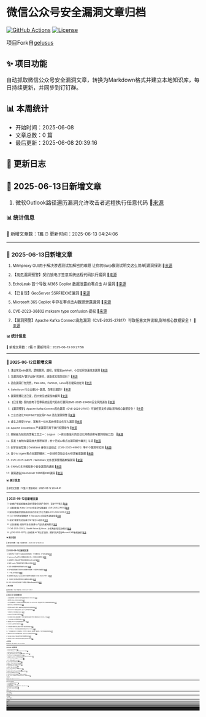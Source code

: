 # 微信公众号安全漏洞文章归档

[![GitHub Actions](https://github.com/gelusus/wxvl/actions/workflows/update_today.yml/badge.svg)](https://github.com/gelusus/wxvl/actions)
[![License](https://img.shields.io/badge/license-MIT-blue.svg)](LICENSE)

项目Fork自[gelusus](https://github.com/gelusus/wxvl)

## ✨ 项目功能

自动抓取微信公众号安全漏洞文章，转换为Markdown格式并建立本地知识库，每日持续更新，并同步到钉钉群。

## 📊 本周统计
- 开始时间：2025-06-08
- 文章总数：0 篇
- 最后更新：2025-06-08 20:39:16

## 📝 更新日志

## 📢 2025-06-13日新增文章

1. 微软Outlook路径遍历漏洞允许攻击者远程执行任意代码 🔗[来源](https://mp.weixin.qq.com/s?__biz=MjM5NjA0NjgyMA==&mid=2651322946&idx=3&sn=289b6e0241356a1bdbb26f4d679825ac)

#### 📊 统计信息
<small>📝 新增文章数：1篇
⏰ 更新时间：2025-06-13 04:24:06<small>

---


## 📢 2025-06-13日新增文章

1. Mitmproxy GUI用于解决渗透测试加解密的难题 让你的Burp像测试明文这么简单|漏洞探测 🔗[来源](https://mp.weixin.qq.com/s?__biz=Mzg3ODE2MjkxMQ==&mid=2247492348&idx=1&sn=441320a8e415c5b15d5bff94373be065)

2. 【高危漏洞预警】契约锁电子签章系统远程代码执行漏洞 🔗[来源](https://mp.weixin.qq.com/s?__biz=MzI3NzMzNzE5Ng==&mid=2247490229&idx=1&sn=6b844c89011b2be9e981cc80fce4ad24)

3. EchoLeak-首个导致 M365 Copilot 数据泄露的零点击 AI 漏洞 🔗[来源](https://mp.weixin.qq.com/s?__biz=Mzg5NTMxMjQ4OA==&mid=2247486106&idx=1&sn=1bea9729146539683a59af9a3d9470e8)

4. 【已复现】GeoServer SSRF和XXE漏洞 🔗[来源](https://mp.weixin.qq.com/s?__biz=MzIwMDk1MjMyMg==&mid=2247492830&idx=1&sn=0a00dece01aa71e8b1e9e3b5066837c7)

5. Microsoft 365 Copilot 中存在零点击AI数据泄露漏洞 🔗[来源](https://mp.weixin.qq.com/s?__biz=MzI2NTg4OTc5Nw==&mid=2247523270&idx=1&sn=34d30246787005440f76867606c6259c)

6. CVE-2023-36802 mskssrv type confusion 提权 🔗[来源](https://mp.weixin.qq.com/s?__biz=MzkzNTA0NzgyMA==&mid=2247484271&idx=1&sn=bee4e651a74eda4316b37d8d05f9bda1)

7. 【漏洞预警】Apache Kafka Connect高危漏洞（CVE-2025-27817）可致任意文件读取,影响核心数据安全！ 🔗[来源](https://mp.weixin.qq.com/s?__biz=MzkzNzMxODkzMw==&mid=2247485930&idx=2&sn=597b6e0652540813677b77802e4ece5e)

#### 📊 统计信息
<small>📝 新增文章数：7篇
⏰ 更新时间：2025-06-13 00:27:56<small>

---


## 📢 2025-06-12日新增文章

1. 浅谈常见edu漏洞，逻辑漏洞，越权，接管到getshell，小白如何快速找准漏洞 🔗[来源](https://mp.weixin.qq.com/s?__biz=MzkxMzMyNzMyMA==&mid=2247573141&idx=1&sn=9f4853031ae957fa0ace7d99490175bd)

2. 当漏洞成为“数字战争”的弹药，谁能改写攻防规则？ 🔗[来源](https://mp.weixin.qq.com/s?__biz=MzkyNTUyNTE5OA==&mid=2247487246&idx=1&sn=7a41868625893614f6da1bbdcda23a31)

3. 高危漏洞打包兜售，Palo Alto、Fortinet、Linux等关键系统在列 🔗[来源](https://mp.weixin.qq.com/s?__biz=MzkyMjQ5ODk5OA==&mid=2247510877&idx=2&sn=96d346ba4108bb4a527b458d08ee33e4)

4. Salesforce 行业云曝20+漏洞，含零日漏洞！ 🔗[来源](https://mp.weixin.qq.com/s?__biz=MjM5NTc2MDYxMw==&mid=2458595569&idx=3&sn=cd7353a8ac4c73d7b9281ece95ec84bd)

5. 漏洞管理玩法已变，四大常见错误亟待摒弃 🔗[来源](https://mp.weixin.qq.com/s?__biz=MzU5Njc4NjM3NA==&mid=2247496635&idx=1&sn=7389470e1ca637f9aa26ebaabe362b5e)

6. 【已复现】契约锁电子签章系统远程代码执行漏洞(QVD-2025-23408)安全风险通告 🔗[来源](https://mp.weixin.qq.com/s?__biz=MzU5NDgxODU1MQ==&mid=2247503493&idx=1&sn=0810b8ac4e0360b1135b0ff03117cf88)

7. 【漏洞预警】Apache Kafka Connect高危漏洞（CVE-2025-27817）可致任意文件读取,影响核心数据安全！ 🔗[来源](https://mp.weixin.qq.com/s?__biz=MzI4MzcwNTAzOQ==&mid=2247545790&idx=1&sn=999b6a569025905ded875ba4833d32f6)

8. 工业自动化PROFINET协议库P-Net 高危漏洞预警 🔗[来源](https://mp.weixin.qq.com/s?__biz=MzUzMDUxNTE1Mw==&mid=2247512435&idx=1&sn=c35c2db0a565cfdacb1cb086e88a4a99)

9. 重生之网安小FW，某教务一体化系统任意文件写入漏洞 🔗[来源](https://mp.weixin.qq.com/s?__biz=MzkzMzE5OTQzMA==&mid=2247487122&idx=1&sn=bd894c86e93f53e3fde36b3016e22e07)

10. Apache CloudStack 严重漏洞可用于执行权限操作 🔗[来源](https://mp.weixin.qq.com/s?__biz=MzI2NTg4OTc5Nw==&mid=2247523270&idx=2&sn=cd319434730e299df36bd4ba219387e2)

11. 揭秘最为知名的黑客工具之一：Legion （一款功能强大的自动化网络侦察与漏洞扫描工具） 🔗[来源](https://mp.weixin.qq.com/s?__biz=MzA5NzQxMTczNA==&mid=2649167173&idx=1&sn=f7421efcbc4b873263935a4954985500)

12. 突发！奔驰车载系统大面积崩溃；首个已知AI零点击漏洞细节曝光 | 牛览 🔗[来源](https://mp.weixin.qq.com/s?__biz=MjM5Njc3NjM4MA==&mid=2651137167&idx=2&sn=90da648f75c3d6d696f4946823f2f495)

13. 创宇安全智脑 | DataEase 身份认证绕过（CVE-2025-49001）等81个漏洞可检测 🔗[来源](https://mp.weixin.qq.com/s?__biz=MzIwNjU0NjAyNg==&mid=2247491258&idx=1&sn=3b2f946e0199496b1cb3e1bc10f3f7b6)

14. 首个AI Agent零点击漏洞曝光：一封邮件窃取企业AI任意敏感数据 🔗[来源](https://mp.weixin.qq.com/s?__biz=MzI4NDY2MDMwMw==&mid=2247514505&idx=1&sn=df286bcbf807c8444c7f8356b70aef56)

15. CVE-2025-24071 - Windows 文件资源管理器欺骗漏洞 🔗[来源](https://mp.weixin.qq.com/s?__biz=Mzg2NTk4MTE1MQ==&mid=2247487463&idx=1&sn=230ead607780050b503f02a16d4d3a5a)

16. CNNVD关于微软多个安全漏洞的通报 🔗[来源](https://mp.weixin.qq.com/s?__biz=MzAxODY1OTM5OQ==&mid=2651463175&idx=1&sn=e76aec19728e7bf74ec7c039ed40a84b)

17. 漏洞通告|GeoServer SSRF和XXE漏洞 🔗[来源](https://mp.weixin.qq.com/s?__biz=Mzg5MTc3ODY4Mw==&mid=2247507799&idx=1&sn=c6c3a09312697bafa11f8e2f5212f32b)

#### 📊 统计信息
<small>📝 新增文章数：17篇
⏰ 更新时间：2025-06-12 20:44:41<small>

---


## 📢 2025-06-12日新增文章

1. 谷歌账户恢复漏洞致攻击者可获取任意用户手机号：赏金5000美元 🔗[来源](https://mp.weixin.qq.com/s?__biz=MzIyNTIxNDA1Ng==&mid=2659211959&idx=1&sn=51cbfd4fb6f02aadc4647e968539a871)

2. 【漏洞复现】Kafka Connect任意文件读取漏洞（CVE-2025-27817) 🔗[来源](https://mp.weixin.qq.com/s?__biz=MzkyNTYxNDAwNQ==&mid=2247484821&idx=1&sn=521d6f7191a4c623b04a751f998a3f05)

3. 国外某数据库管理系统存在前台任意文件上传漏洞 (CVE-2025-5840) 🔗[来源](https://mp.weixin.qq.com/s?__biz=Mzg4MTkwMTI5Mw==&mid=2247489835&idx=1&sn=3fe10ef2932356b3f4289727129e56d3)

4. 三汇 SMG网关管理软件 9-13pcap.php 任意文件读取漏洞 🔗[来源](https://mp.weixin.qq.com/s?__biz=MzkzMTcwMTg1Mg==&mid=2247491780&idx=1&sn=697bf76c965a98ac990b82343f7b9a58)

5. 攻防下帮助学员快速审计NET前台rce漏洞 🔗[来源](https://mp.weixin.qq.com/s?__biz=MzkyMjM5NDM3NQ==&mid=2247486566&idx=1&sn=5457ff24c4b0aa16fcca4390504e4aa0)

6. 【安全更新】微软6月安全更新多个产品高危漏洞通告 🔗[来源](https://mp.weixin.qq.com/s?__biz=Mzk0MjE3ODkxNg==&mid=2247489308&idx=1&sn=06cf92ea68b30f6d5c68df7116644ac7)

7. CVE-2025-33053，Stealth Falcon 和 Horus：中东网络间谍活动传奇 🔗[来源](https://mp.weixin.qq.com/s?__biz=MzAxMjYyMzkwOA==&mid=2247530778&idx=3&sn=166519c90934cd8fb3fd232bfae22456)

8. 【CVE-2025-32711】全球首例 AI “零点击”漏洞：黑客可无声窃取Microsoft 365敏感数据​ 🔗[来源](https://mp.weixin.qq.com/s?__biz=MjM5Mzc4MzUzMQ==&mid=2650261302&idx=1&sn=7033acdbf40ec6570633f66664423697)

#### 📊 统计信息
<small>📝 新增文章数：8篇
⏰ 更新时间：2025-06-12 16:29:44<small>

---


## 📢 2025-06-12日新增文章

1. 微软6月补丁日多个产品安全漏洞风险通告：1个在野利用、9个紧急漏洞 🔗[来源](https://mp.weixin.qq.com/s?__biz=MzU5NDgxODU1MQ==&mid=2247503477&idx=1&sn=1410a653474bbb82b32dadab97a47c7b)

2. Salesforce PaaS平台大规模宕机超6小时，众多网站功能受损 🔗[来源](https://mp.weixin.qq.com/s?__biz=MzIwNzAwOTQxMg==&mid=2652252007&idx=1&sn=41b8469177dae3520103786696e7603e)

3. 漏洞预警 | 百易云资产管理运营系统SQL注入漏洞 🔗[来源](https://mp.weixin.qq.com/s?__biz=MzkwMTQ0NDA1NQ==&mid=2247493368&idx=2&sn=701d5c7504e52d022769b7e6343466c1)

4. 微软 Copilot 严重漏洞可能引发零点击攻击 🔗[来源](https://mp.weixin.qq.com/s?__biz=MzI2NzAwOTg4NQ==&mid=2649795408&idx=1&sn=97ff557b8ea3c77ae4cb7e820b8b3db2)

5. 某景人事管理系统漏洞挖掘与分析 🔗[来源](https://mp.weixin.qq.com/s?__biz=MzAxMjE3ODU3MQ==&mid=2650611039&idx=3&sn=270f5fe6538f79d74f39aeae9e4815b0)

6. 客户端漏洞挖掘方法论在车机系统中的延伸：任意文件读取漏洞 🔗[来源](https://mp.weixin.qq.com/s?__biz=Mzg4NjY3OTQ3NA==&mid=2247487000&idx=1&sn=5be4c11c561976988ba5b9f0fff70ccb)

7. 一个$1,337的漏洞 🔗[来源](https://mp.weixin.qq.com/s?__biz=MzIzMTIzNTM0MA==&mid=2247497717&idx=1&sn=6efe3ab6e5bb1234ee1fb95dd939bdd6)

8. 漏洞预警 |Kafka Connect存在任意文件读取漏洞（CVE-2025-27817） 🔗[来源](https://mp.weixin.qq.com/s?__biz=MzkyNzcxNTczNA==&mid=2247487487&idx=1&sn=e7017d76417d578514aadbbcd40f83f7)

9. 【复现】契约锁远程代码执行漏洞风险通告 🔗[来源](https://mp.weixin.qq.com/s?__biz=MzkxMDQyMTIzMA==&mid=2247484887&idx=1&sn=68c33f216a071877dd2d8f6ee00de324)

10. SAP 2025年6月安全补丁日修复关键NetWeaver漏洞 🔗[来源](https://mp.weixin.qq.com/s?__biz=Mzg3OTc0NDcyNQ==&mid=2247493999&idx=3&sn=c093f32039ae5e0e02166b94042cc5a2)

#### 📊 统计信息
<small>📝 新增文章数：10篇
⏰ 更新时间：2025-06-12 12:28:21<small>

---


## 📢 2025-06-12日新增文章

1. 【高危漏洞预警】Autodesk Installer权限提升漏洞(CVE-2025-5335) 🔗[来源](https://mp.weixin.qq.com/s?__biz=MzI3NzMzNzE5Ng==&mid=2247490224&idx=1&sn=15d9b3b8964b8455c3fba8dca693f4f8)

2. 漏洞预警 | 金和OA任意文件读取漏洞 🔗[来源](https://mp.weixin.qq.com/s?__biz=MzkwMTQ0NDA1NQ==&mid=2247493368&idx=3&sn=1d7e3c69c8fecfdf2342b4c2dd4a093f)

3. 【安全圈】微软警告：Windows远程桌面服务重大漏洞（CVE-2025-32710）可被远程执行代码，影响多版本服务器系统 🔗[来源](https://mp.weixin.qq.com/s?__biz=MzIzMzE4NDU1OQ==&mid=2652070121&idx=4&sn=e69c74fd7874857df6d38295cf981b80)

4. 智能汽车安全-漏洞挖掘到控车攻击 🔗[来源](https://mp.weixin.qq.com/s?__biz=MzkxNzY5MTg1Ng==&mid=2247489139&idx=3&sn=9a7bc479efa9b3428682e5117d7f301c)

5. 深度剖析JSONP注入漏洞：JavaScript回调函数引发的会话弹窗劫持 🔗[来源](https://mp.weixin.qq.com/s?__biz=Mzg4ODg4NDA2Mw==&mid=2247483849&idx=1&sn=0a3d86cea5da79e418d2a716f77139e9)

6. Roundcube RCE 漏洞被迅速利用，超过 8 万台服务器受到影响 🔗[来源](https://mp.weixin.qq.com/s?__biz=MzI2NzAwOTg4NQ==&mid=2649795408&idx=3&sn=82d287ab28956a7998831567e01e18a8)

7. 【漏洞复现】九思oa漏洞之SQL注入 🔗[来源](https://mp.weixin.qq.com/s?__biz=MzkzNDI5NjEzMQ==&mid=2247484805&idx=1&sn=041adf9e2748f03fb2222d934f9fe44f)

8. 2025年5月企业必修安全漏洞清单 🔗[来源](https://mp.weixin.qq.com/s?__biz=Mzg5OTE4NTczMQ==&mid=2247527122&idx=2&sn=c1ff1f433717b608b87e76da427bada1)

9. 【安全圈】Outlook 高危漏洞曝光：无需用户操作即可远程执行代码，微软紧急应对 CVE-2025-47176 🔗[来源](https://mp.weixin.qq.com/s?__biz=MzIzMzE4NDU1OQ==&mid=2652070121&idx=3&sn=da1822910fc81c3cd77f0bc83ba3dcd1)

10. 一次奇妙的降价支付逻辑漏洞挖掘之旅 🔗[来源](https://mp.weixin.qq.com/s?__biz=MzkxNzY5MTg1Ng==&mid=2247489139&idx=1&sn=ca0f7c5f8d92692e892609d1faed44af)

11. 漏洞挖掘—EDU SRC证书站漏洞挖掘记录（2） 🔗[来源](https://mp.weixin.qq.com/s?__biz=MzkyNjczNzgzMA==&mid=2247484588&idx=1&sn=aba999330af8a1209992ce8d5edd8ffc)

12. DataEase 远程代码执行漏洞分析 🔗[来源](https://mp.weixin.qq.com/s?__biz=MzAxNzkyOTgxMw==&mid=2247494376&idx=1&sn=bfac9cacc14a4968dfc10275a87819e9)

13. 【风险通告】微软6月安全更新补丁和多个高危漏洞风险提示 🔗[来源](https://mp.weixin.qq.com/s?__biz=MzUzOTE2OTM5Mg==&mid=2247490412&idx=1&sn=cd8ec73671558d2a81a33033e8f35ac3)

14. 【PHP代审】记一次某海外酒店管理系统漏洞复现分析+0day挖掘 🔗[来源](https://mp.weixin.qq.com/s?__biz=Mzg4MzkwNzI1OQ==&mid=2247486712&idx=1&sn=277f4b4f516792ce44bd7024784afc29)

15. 一个web指纹识别工具，支持多线程、HTTP代理、批量识别、保存结果、截图展示、可自行添加指纹|漏洞探测 🔗[来源](https://mp.weixin.qq.com/s?__biz=Mzg3ODE2MjkxMQ==&mid=2247492338&idx=1&sn=ed081203ba8ce86934247704d9c98cb6)

16. 随着Roundcube RCE漏洞被快速利用，超过80,000台服务器受到影响 🔗[来源](https://mp.weixin.qq.com/s?__biz=Mzg3OTc0NDcyNQ==&mid=2247493999&idx=1&sn=425510992775377d64d1b80cae9afe43)

17. Windows WebDAV 零日远程代码执行漏洞遭野外利用 🔗[来源](https://mp.weixin.qq.com/s?__biz=MjM5NjA0NjgyMA==&mid=2651322893&idx=3&sn=acca4bafe06c06c3a0e8756199e46a51)

18. 漏洞预警 | Apache Kafka任意文件读取和远程代码执行漏洞 🔗[来源](https://mp.weixin.qq.com/s?__biz=MzkwMTQ0NDA1NQ==&mid=2247493368&idx=1&sn=bbc610df01a58a40f278958a6b06d518)

#### 📊 统计信息
<small>📝 新增文章数：18篇
⏰ 更新时间：2025-06-12 09:48:45<small>

---


## 📢 2025-06-12日新增文章

1. 契约锁电子签章系统RCE简单分析 🔗[来源](https://mp.weixin.qq.com/s?__biz=MzkyMzI3MTI5Mg==&mid=2247485432&idx=1&sn=63e6601ff3509793cf189faf3a909cce)

2. CVE-2023-22527复现实录：沉浸式攻防体验尽在CyberStrikeLab靶场 🔗[来源](https://mp.weixin.qq.com/s?__biz=MzkyMjE1NzQ2MA==&mid=2247490708&idx=1&sn=e4f6a9830fda07759f1e6507007bd44a)

3. 绑定微信功能挖掘的 0-Click 任意账号接管漏洞 🔗[来源](https://mp.weixin.qq.com/s?__biz=MzkzODUzMjA1MQ==&mid=2247485199&idx=1&sn=0be243d7fee8f9b532ee3d2741d818fe)

4. 安钥®「漏洞防治标准作业程序（SOP）」征文启示 [2025年第23期，总第41期] 🔗[来源](https://mp.weixin.qq.com/s?__biz=Mzk0OTQzMDI4Mg==&mid=2247484900&idx=1&sn=2e1f598f96f292c5ad096f8b86321851)

5. Ivanti Workspace Control硬编码密钥漏洞暴露 SQL 凭据 🔗[来源](https://mp.weixin.qq.com/s?__biz=MzI2NTg4OTc5Nw==&mid=2247523260&idx=2&sn=ea145b27a636bc95e9cf0045e0f89d03)

6. 【论文速读】| SV-TrustEval-C：评估大语言模型中的结构和语义推理以进行源代码漏洞分析 🔗[来源](https://mp.weixin.qq.com/s?__biz=MzkzNDUxOTk2Mw==&mid=2247496586&idx=1&sn=92c17f0d25bbdfc7693b57b9679ecae0)

7. FOXCMS黔狐内容管理 命令执行漏洞 CVE-2025-29306 🔗[来源](https://mp.weixin.qq.com/s?__biz=MzkzMTcwMTg1Mg==&mid=2247491771&idx=1&sn=df8d70c6b214a58c173fa5dd9a5ab0c1)

8. 涉及66个重要漏洞！微软发布2025年6月补丁日安全通告 🔗[来源](https://mp.weixin.qq.com/s?__biz=MjM5NjY2MTIzMw==&mid=2650623694&idx=2&sn=e663f63c20fc80cba9fad9941e6903f5)

9. 建立一个成熟漏洞管理程序的七个步骤 🔗[来源](https://mp.weixin.qq.com/s?__biz=MzUyMDQ4OTkyMg==&mid=2247548475&idx=1&sn=cf44f1ebf802541d34482ba2178ee40f)

10. 【已复现】契约锁电子签章系统远程代码执行漏洞 🔗[来源](https://mp.weixin.qq.com/s?__biz=MzIwMDk1MjMyMg==&mid=2247492822&idx=1&sn=588b95206e8af7e0f4799bf62d24e037)

11. 警惕AI扒手：Pickai后门正通过ComfyUI漏洞传播 🔗[来源](https://mp.weixin.qq.com/s?__biz=MzkxMDYzODQxNA==&mid=2247484048&idx=1&sn=f0431308d8e6393dd273bd5ae6f8bd1f)

12. 2025年6月微软补丁日多个高危漏洞安全风险通告 🔗[来源](https://mp.weixin.qq.com/s?__biz=MzU4NjY4MDAyNQ==&mid=2247497556&idx=1&sn=7208e6194a202ec313700a4769f2d485)

13. 【漏洞通告】微软6月多个安全漏洞 🔗[来源](https://mp.weixin.qq.com/s?__biz=MzkzNzY5OTg2Ng==&mid=2247501176&idx=2&sn=4780ee8ecd0e154b4526132654db65db)

14. 微软6月补丁星期二值得关注的漏洞 🔗[来源](https://mp.weixin.qq.com/s?__biz=MzI2NTg4OTc5Nw==&mid=2247523260&idx=1&sn=961b0c000fcef3533fc9754b82415f9a)

15. Windows WebDAV 零日远程代码执行漏洞遭野外利用 🔗[来源](https://mp.weixin.qq.com/s?__biz=MzkzNjIzMjM5Ng==&mid=2247492651&idx=1&sn=2ecf9cc05b8618697416aaa97d1c10c6)

16. CVE-2025-33073 ： 反射式 Kerberos 中继攻击 🔗[来源](https://mp.weixin.qq.com/s?__biz=MzkzNDIzNDUxOQ==&mid=2247499528&idx=1&sn=9d8e5e4718ca929673f212709d9def47)

17. 漏洞预警：用友NC loadDoc.ajax接口存在任意文件读取漏洞 附POC 🔗[来源](https://mp.weixin.qq.com/s?__biz=MzIxMjEzMDkyMA==&mid=2247488578&idx=1&sn=4142428c58764503e46c884b4b84ac1c)

18. 我是如何挖到微软MSRC漏洞赏金榜首的 🔗[来源](https://mp.weixin.qq.com/s?__biz=MzkxMzQyMzUwMg==&mid=2247486631&idx=1&sn=f46f3d2e1efe68d5670f5242729c2e3d)

19. 【已复现】Apache Kafka 多个高危漏洞安全风险通告第二次更新 🔗[来源](https://mp.weixin.qq.com/s?__biz=MzU5NDgxODU1MQ==&mid=2247503484&idx=1&sn=e9cb94f0ad7c963ed06257db90f92834)

20. 工具集：P1soda 【一款渗透场景下的内网漏洞自动化扫描工具】--2025∕6∕08更新 🔗[来源](https://mp.weixin.qq.com/s?__biz=Mzk0MjY1ODE5Mg==&mid=2247486164&idx=1&sn=624542896280a113bc18fcfc7be7f903)

#### 📊 统计信息
<small>📝 新增文章数：20篇
⏰ 更新时间：2025-06-12 04:23:48<small>

---


## 📢 2025-06-12日新增文章

1. Microsoft Outlook 曝高危漏洞，仅需低权限就能实施攻击 🔗[来源](https://mp.weixin.qq.com/s?__biz=MjM5NTc2MDYxMw==&mid=2458595564&idx=2&sn=9250733f879b47dac40512814fc3dafd)

2. 2024年度全球软件漏洞与威胁情报报告 🔗[来源](https://mp.weixin.qq.com/s?__biz=MjM5OTk4MDE2MA==&mid=2655282214&idx=1&sn=0625914fed042db42421a0970a5166c9)

3. 工具推荐 | 高效便捷的图形化Nuclei GUI POC管理工具 🔗[来源](https://mp.weixin.qq.com/s?__biz=MzkwNjczOTQwOA==&mid=2247494858&idx=1&sn=d1f7cfb96d00c4d43fe42465bd71409f)

4. 2025-06微软漏洞通告 🔗[来源](https://mp.weixin.qq.com/s?__biz=MzI3NjYzMDM1Mg==&mid=2247525784&idx=1&sn=baee547bc43d6c40c0f3db64c3ca2620)

5. 建行分行因存在多项网络安全问题被罚 | “取个快递”损失数十万 | 黑客利用iMessage零点击漏洞攻击iPhone用户 🔗[来源](https://mp.weixin.qq.com/s?__biz=MzI1OTA1MzQzNA==&mid=2651248079&idx=1&sn=90e56a859ad29dc05f0cc997ae73bcb6)

6. 使用异或∕或运算绕过符号过滤 -- RCE-XOR(6月11日更新) 🔗[来源](https://mp.weixin.qq.com/s?__biz=MzI4MDQ5MjY1Mg==&mid=2247516788&idx=1&sn=a8322e64eaf367a40e9b2389e32535fc)

7. CVE 2024-43570 和 CVE-2024-43535 的报告和 POC 🔗[来源](https://mp.weixin.qq.com/s?__biz=MzAxMjYyMzkwOA==&mid=2247530717&idx=2&sn=2e039d2ebc04cf71f327eb71ea092dba)

8. 渗透笔记：如何通过SQL注入漏洞拿到系统的管理员权限 🔗[来源](https://mp.weixin.qq.com/s?__biz=MzkwODc1NTgyMg==&mid=2247485782&idx=1&sn=b30dd6f630934e592a540fd7f22a5df4)

#### 📊 统计信息
<small>📝 新增文章数：8篇
⏰ 更新时间：2025-06-12 00:28:54<small>

---


## 📢 2025-06-11日新增文章

1. 2025年5月企业必修安全漏洞清单 🔗[来源](https://mp.weixin.qq.com/s?__biz=MzkzNTI4NjU1Mw==&mid=2247485082&idx=1&sn=d864aa242dace84f433eb2fae22e0c69)

#### 📊 统计信息
<small>📝 新增文章数：1篇
⏰ 更新时间：2025-06-11 20:45:11<small>

---


## 📢 2025-06-11日新增文章

1. 利用 CVE-2025-0072 绕过 MTE 🔗[来源](https://mp.weixin.qq.com/s?__biz=MzAxMjYyMzkwOA==&mid=2247530717&idx=3&sn=3dda2acd611a02796d17b6fed3a78683)

2. 谷歌修复“幽灵”漏洞：你的手机号是如何被泄露的？ 🔗[来源](https://mp.weixin.qq.com/s?__biz=MzA4NTY4MjAyMQ==&mid=2447900736&idx=1&sn=f135a3a9968b591ff7263118409a8696)

3. 信息安全漏洞周报（2025年第23期） 🔗[来源](https://mp.weixin.qq.com/s?__biz=MzAxODY1OTM5OQ==&mid=2651463169&idx=1&sn=4657e8043045aba6ecf5bab93e343ee2)

#### 📊 统计信息
<small>📝 新增文章数：3篇
⏰ 更新时间：2025-06-11 16:29:44<small>

---


## 📢 2025-06-11日新增文章

1. AWS re:Inforce 2025 应用安全议题 🔗[来源](https://mp.weixin.qq.com/s?__biz=Mzg5NjAxNjc5OQ==&mid=2247484489&idx=1&sn=a947eef1ac5b257d64b7afb09bdcbe3b)

2. 速修！Kafka Connect爆任意文件读取漏洞，无需授权 🔗[来源](https://mp.weixin.qq.com/s?__biz=Mzg5MTc3ODY4Mw==&mid=2247507787&idx=1&sn=1470dd59fd12731195bf46d75d0e856c)

3. 【已复现】Kafka Connect 任意文件读取漏洞（CVE-2025-27817） 🔗[来源](https://mp.weixin.qq.com/s?__biz=MzIwMDk1MjMyMg==&mid=2247492814&idx=1&sn=7fbcb92f5cf2e09c7b66163bf13863c7)

#### 📊 统计信息
<small>📝 新增文章数：3篇
⏰ 更新时间：2025-06-11 12:30:18<small>

---


## 📢 2025-06-11日新增文章

1. 漏洞管理玩法已变，四大常见错误亟待摒弃 🔗[来源](https://mp.weixin.qq.com/s?__biz=MjM5Njc3NjM4MA==&mid=2651137136&idx=1&sn=476cddcaef4be59b5b96cf166775ebf4)

#### 📊 统计信息
<small>📝 新增文章数：1篇
⏰ 更新时间：2025-06-11 09:49:18<small>

---


## 📢 2025-06-11日新增文章

1. 【漏洞预警】Apache Kafka Connect任意文件读取漏洞风险通告 🔗[来源](https://mp.weixin.qq.com/s?__biz=Mzg3NjU0OTQyMg==&mid=2247484429&idx=1&sn=cb4fd855f8a0f2ad59111e3ef81bcdfb)

2. 漏洞挖掘实战之弯道超车 🔗[来源](https://mp.weixin.qq.com/s?__biz=MzkyNTY3Nzc3Mg==&mid=2247489961&idx=1&sn=9ceb6db022621cae9f729d0aaecf12d6)

#### 📊 统计信息
<small>📝 新增文章数：2篇
⏰ 更新时间：2025-06-11 04:24:25<small>

---


## 📢 2025-06-11日新增文章

1. 【论文速读】| VADER：漏洞评估、检测、解释和修复的人工评估基准 🔗[来源](https://mp.weixin.qq.com/s?__biz=MzkzNDUxOTk2Mw==&mid=2247496573&idx=1&sn=f701e4ac102fbed8f25d4461e7b75f97)

2. Apache Kafka 多个高危漏洞安全风险通告 🔗[来源](https://mp.weixin.qq.com/s?__biz=MzU5NDgxODU1MQ==&mid=2247503473&idx=1&sn=46559985ab4d7f8502c1c9f1268ebaac)

3. 【漏洞通告】Apache Kafka任意文件读取与SSRF漏洞（CVE-2025-27817） 🔗[来源](https://mp.weixin.qq.com/s?__biz=Mzk0MjE3ODkxNg==&mid=2247489303&idx=1&sn=8578d9e5018f2ca8164a6590e29414d1)

4. 【漏洞通告】Apache Kafka Broker JNDI远程代码执行漏洞(CVE-2025-27819) 🔗[来源](https://mp.weixin.qq.com/s?__biz=MzkzNzY5OTg2Ng==&mid=2247501170&idx=3&sn=6eb1c5ad37527cefeda8cb6557e090a2)

5. 2024年度Linux内核漏洞类型及趋势分析 🔗[来源](https://mp.weixin.qq.com/s?__biz=MzUzMDUxNTE1Mw==&mid=2247512431&idx=1&sn=4629ebc541371b4e846c5f90d68b8b42)

#### 📊 统计信息
<small>📝 新增文章数：5篇
⏰ 更新时间：2025-06-11 00:28:21<small>

---


## 📢 2025-06-10日新增文章

1. 【漏洞通告】Apache Kafka Connect LDAP远程代码执行漏洞(CVE-2025-27818) 🔗[来源](https://mp.weixin.qq.com/s?__biz=MzkzNzY5OTg2Ng==&mid=2247501170&idx=2&sn=e7ea349dff54c8123a16fa49b1158f9b)

2. 【漏洞通告】Apache Kafka Connect 任意文件读取漏洞(CVE-2025-27817) 🔗[来源](https://mp.weixin.qq.com/s?__biz=Mzg2NjgzNjA5NQ==&mid=2247524465&idx=1&sn=900b4d98a5bc47ffd6eaa0ceca281a07)

3. Redis未授权漏洞复现汇总 🔗[来源](https://mp.weixin.qq.com/s?__biz=MzkzNTYwMTk4Mw==&mid=2247489508&idx=1&sn=0bfab3f39b28fb33bba8abd281d49b07)

4. 【漏洞预警】Apache Kafka Connect 任意文件读取和服务端请求伪造漏洞(CVE-2025-27817) 🔗[来源](https://mp.weixin.qq.com/s?__biz=MzkyNzQzNDI5OQ==&mid=2247486700&idx=1&sn=c4141ed8747a6ddf3958888b71c5899e)

5. Fuzz挖掘sudo提权漏洞：一次堆溢出如何逆向分析出提权思路 🔗[来源](https://mp.weixin.qq.com/s?__biz=MjM5NTc2MDYxMw==&mid=2458595541&idx=1&sn=ca1223787e388345e955ac4b09a7ffad)

6. KAFKA CLIENT 3.9.0 及以下版本存在服务器端请求伪造漏洞 🔗[来源](https://mp.weixin.qq.com/s?__biz=MzkzNDIzNDUxOQ==&mid=2247499492&idx=2&sn=151192a329acd78bab79ba17fb067d37)

7. 【复现】Kafka Connect任意文件读取漏洞（CVE-2025-27817）风险通告 🔗[来源](https://mp.weixin.qq.com/s?__biz=MzkxMDQyMTIzMA==&mid=2247484871&idx=1&sn=93c960e76cecd00e2ac4a5d93e4e12b9)

8. 【高危漏洞预警】Apache Kafka Client配置造成远程代码执行漏洞CVE-2025-27818 🔗[来源](https://mp.weixin.qq.com/s?__biz=MzI3NzMzNzE5Ng==&mid=2247490219&idx=2&sn=0501ee9f75de1f6f609c9c7c75b2d66e)

9. 【高危漏洞预警】Apache Kafka Client 任意文件读取与SSRF漏洞CVE-2025-27817 🔗[来源](https://mp.weixin.qq.com/s?__biz=MzI3NzMzNzE5Ng==&mid=2247490219&idx=1&sn=acf6dce0f219c2ea5a110199ed4b8a7f)

10. 玩转网络漏洞挖掘，实战能力弯道超车 🔗[来源](https://mp.weixin.qq.com/s?__biz=MzkxNTIwNTkyNg==&mid=2247555093&idx=1&sn=fd9d6588ba43744ec9add8e7e6f99d9f)

11. 【成功复现】Roundcube Webmail代码执行漏洞(CVE-2025-49113) 🔗[来源](https://mp.weixin.qq.com/s?__biz=MzU2NDgzOTQzNw==&mid=2247503414&idx=1&sn=ac899c057f0552dd0ecad669c0863b2a)

12. 谷歌账户恢复漏洞致攻击者可获取任意用户手机号 🔗[来源](https://mp.weixin.qq.com/s?__biz=MzUyMzczNzUyNQ==&mid=2247524758&idx=4&sn=0a68213306cd66c9fb6a4723562c1652)

13. CVE-2025-49113 漏洞分析与利用方式 🔗[来源](https://mp.weixin.qq.com/s?__biz=Mzk0OTU2ODQ4Mw==&mid=2247487384&idx=1&sn=5ffca9c9cb920ef8ad92e9b37a2cb559)

14. 实战讲解 Java代码审计之 FreeMarker模版注入漏洞 🔗[来源](https://mp.weixin.qq.com/s?__biz=Mzg3MDU1MjgwNA==&mid=2247487457&idx=1&sn=a167e6d3edc69691a44053b8b3e7a302)

15. CLFS cve-2022-37969 🔗[来源](https://mp.weixin.qq.com/s?__biz=MzkzNTA0NzgyMA==&mid=2247484267&idx=1&sn=9acb4f45d2ea2b3cf8a88262ef691961)

#### 📊 统计信息
<small>📝 新增文章数：15篇
⏰ 更新时间：2025-06-10 20:45:59<small>

---


## 📢 2025-06-10日新增文章

1. 利用Reverge自动化工具：提升漏洞赏金 hunting 的速度与效率 🔗[来源](https://mp.weixin.qq.com/s?__biz=MzAxMjYyMzkwOA==&mid=2247530704&idx=3&sn=59d50955f5f929cb0f489cbe2eb36b04)

2. 信息安全漏洞月报（2025年5月） 🔗[来源](https://mp.weixin.qq.com/s?__biz=MzAxODY1OTM5OQ==&mid=2651463155&idx=1&sn=b6e6f751cf3e3300734697d8d00109b5)

3. CNVD漏洞周报2025年第21期 🔗[来源](https://mp.weixin.qq.com/s?__biz=MzIwNDk0MDgxMw==&mid=2247499968&idx=1&sn=c0a4acf073d44a93066277415a1b8beb)

4. 漏洞赏金工具 v1.0 🔗[来源](https://mp.weixin.qq.com/s?__biz=MzU2NzY5MzI5Ng==&mid=2247506582&idx=1&sn=dcd5972dc904ed507f28e03f89627aff)

5. ms017-010漏洞扫描及安全检查 🔗[来源](https://mp.weixin.qq.com/s?__biz=MzA3NTc0MTA1Mg==&mid=2664712317&idx=1&sn=a9a023953f67efc1e0d3d93cea2eb2d6)

6. 2025年5月企业必修安全漏洞清单 🔗[来源](https://mp.weixin.qq.com/s?__biz=MzU3ODAyMjg4OQ==&mid=2247496441&idx=1&sn=b86d8080825684249e954e3890155c70)

7. 最新分析 | Mirai 利用 CVE-2024-3721 攻击 TBK DVR 设备 🔗[来源](https://mp.weixin.qq.com/s?__biz=MzI4NTcxMjQ1MA==&mid=2247616371&idx=1&sn=e12ff003aad2f2d456a8d64b1af1d093)

#### 📊 统计信息
<small>📝 新增文章数：7篇
⏰ 更新时间：2025-06-10 16:30:19<small>

---


## 📢 2025-06-10日新增文章

1. 0042.我如何发现 SMTP 注入漏洞并在短短 30 分钟内赚了 800 美元！ 🔗[来源](https://mp.weixin.qq.com/s?__biz=MzA4NDQ5NTU0MA==&mid=2647690780&idx=1&sn=77b86e8189faf46562c7d8202b33d93f)

#### 📊 统计信息
<small>📝 新增文章数：1篇
⏰ 更新时间：2025-06-10 09:49:53<small>

---


## 📢 2025-06-10日新增文章

1. 记一次实战日穿整个系统getshell-共九个漏洞 🔗[来源](https://mp.weixin.qq.com/s?__biz=MzkyNTUyNTE5OA==&mid=2247487204&idx=1&sn=18346b3e0c1feb3a00b855885c33b875)

2. DataEase 远程代码执行漏洞分析 🔗[来源](https://mp.weixin.qq.com/s?__biz=MzU4OTExNTk0OA==&mid=2247485046&idx=1&sn=dfad8a66920758ce8ec4c08d36145120)

#### 📊 统计信息
<small>📝 新增文章数：2篇
⏰ 更新时间：2025-06-10 04:24:49<small>

---


## 📢 2025-06-10日新增文章

1. 神州数码云科信息 DCN 防火墙后台 Ping 命令执行漏洞 🔗[来源](https://mp.weixin.qq.com/s?__biz=MzkzNzMxODkzMw==&mid=2247485914&idx=1&sn=2821f58b6caf44cb106c661980341420)

2. 赏金SRC 某开源社区存在水平越权漏洞 🔗[来源](https://mp.weixin.qq.com/s?__biz=MzkzODQzNTU2NA==&mid=2247486369&idx=1&sn=33957214471faf3e137bb4a71db83923)

3. 分享Huntr上的几个大模型框架的漏洞 🔗[来源](https://mp.weixin.qq.com/s?__biz=MzkxODUxMzE1Ng==&mid=2247484079&idx=1&sn=cf07fe72a4d1a5c46ee7f9b2a487f44a)

4. Dell PowerScale 漏洞让攻击者能够获得未经授权的文件系统访问权限 🔗[来源](https://mp.weixin.qq.com/s?__biz=MzUyMzczNzUyNQ==&mid=2247524736&idx=2&sn=e06dcdfe006dcd62bdda2dda950d1827)

5. 雷神众测漏洞周报2025.6.3-2025.6.8 🔗[来源](https://mp.weixin.qq.com/s?__biz=MzI0NzEwOTM0MA==&mid=2652503433&idx=1&sn=59c967556e7479a42ab082a5237cbcd7)

6. 记一次某大厂csrf漏洞通过蠕虫从低危到高危 🔗[来源](https://mp.weixin.qq.com/s?__biz=Mzg2ODYxMzY3OQ==&mid=2247519450&idx=1&sn=6591917ba9a1c6fd2cde9141da32609d)

7. G.O.S.S.I.P 阅读推荐 2025-06-09 分享Huntr上的几个大模型框架的漏洞 🔗[来源](https://mp.weixin.qq.com/s?__biz=Mzg5ODUxMzg0Ng==&mid=2247500236&idx=1&sn=ba650d156368aa55c4c4830acbfce29d)

#### 📊 统计信息
<small>📝 新增文章数：7篇
⏰ 更新时间：2025-06-10 00:28:25<small>

---


## 📢 2025-06-09日新增文章

1. Vite漏洞利用指南（文末附工具） 🔗[来源](https://mp.weixin.qq.com/s?__biz=MzkxNTY4NTQwMg==&mid=2247484515&idx=1&sn=426da386d99d295b7b7c6fe2618993ce)

2. 某景人事管理系统漏洞挖掘与分析 🔗[来源](https://mp.weixin.qq.com/s?__biz=MzkwMzMwODg2Mw==&mid=2247512691&idx=1&sn=025942d8dc5bd2aac8b53dd2d5897e0c)

3. CNVD漏洞周报2025年第21期 🔗[来源](https://mp.weixin.qq.com/s?__biz=MzU3ODM2NTg2Mg==&mid=2247496034&idx=1&sn=4e44662436d0787b17b38a989dace356)

4. CVE-2025-26319：FlowiseAI未授权任意文件写入漏洞 🔗[来源](https://mp.weixin.qq.com/s?__biz=MzAwMDQwNTE5MA==&mid=2650247773&idx=1&sn=5d39d0d3b48e9efe0e8c9e3fd6295866)

5. 精品产品系列 | 捷普漏洞扫描系统 🔗[来源](https://mp.weixin.qq.com/s?__biz=MzI2MzU0NTk3OA==&mid=2247506580&idx=1&sn=4b470d46ed40b7804ed3cd7663e68383)

6. trojan管理平台任意重置管理员密码+命令执行组合漏洞 🔗[来源](https://mp.weixin.qq.com/s?__biz=MzkzNzU5MDMxOA==&mid=2247484411&idx=1&sn=f3e58ba25d5807bf8f0b3d3d2bc0e0b5)

7. 安全热点周报：Google 修复了在攻击中被利用的新 Chrome 零日漏洞 🔗[来源](https://mp.weixin.qq.com/s?__biz=MzU5NDgxODU1MQ==&mid=2247503464&idx=1&sn=587e0d89f4927447a4241f33a7b911b3)

8. 【高危漏洞预警】VMware Cloud Foundation 信息泄露漏洞(CVE-2025-41230) 🔗[来源](https://mp.weixin.qq.com/s?__biz=MzI3NzMzNzE5Ng==&mid=2247490211&idx=1&sn=ed866558cae0c0b4589f32f311e9b6a9)

9. Chrome插件安全警报：微软、AVG等知名应用曝出重大漏洞，你的隐私或在“裸奔”！ 🔗[来源](https://mp.weixin.qq.com/s?__biz=MzA4NTY4MjAyMQ==&mid=2447900701&idx=1&sn=057d9271584b457c3a1359732d44af3b)

10. 全球科技巨头隐秘监视数十亿Android用户，滥用系统漏洞跨端追踪长达八年 🔗[来源](https://mp.weixin.qq.com/s?__biz=MzA5ODA0NDE2MA==&mid=2649788669&idx=1&sn=a61f1741b0e694b9f3e6c7c1106df246)

11. DataEase 远程代码执行漏洞分析 🔗[来源](https://mp.weixin.qq.com/s?__biz=MzIxOTQ1OTY4OQ==&mid=2247486724&idx=1&sn=7e6d7cd8bd43497042c7a5694c21b673)

12. 上周关注度较高的产品安全漏洞(20250602-20250608) 🔗[来源](https://mp.weixin.qq.com/s?__biz=MzU3ODM2NTg2Mg==&mid=2247496034&idx=2&sn=77ee859597afa06bf8155980519e08d5)

13. 支付漏洞案例 🔗[来源](https://mp.weixin.qq.com/s?__biz=Mzg3MDk0OTc1Nw==&mid=2247488382&idx=1&sn=35b960681e424b4247b5000b170395dd)

14. CVE-2025-26319：FlowiseAI未授权任意文件写入漏洞 🔗[来源](https://mp.weixin.qq.com/s?__biz=MzA4NzUwMzc3NQ==&mid=2247497483&idx=1&sn=b7885261baace192db72424ec6fb84d2)

#### 📊 统计信息
<small>📝 新增文章数：14篇
⏰ 更新时间：2025-06-09 20:44:46<small>

---


## 📢 2025-06-09日新增文章

1. 代码审计之 XXE漏洞场景，及实战讲解！ 🔗[来源](https://mp.weixin.qq.com/s?__biz=Mzg3MDU1MjgwNA==&mid=2247487455&idx=1&sn=5ab5a46d96791975f41ea10de851534a)

2. 网络安全攻防：别再傻傻地等漏洞，主动出击，从JS里挖金矿！ 🔗[来源](https://mp.weixin.qq.com/s?__biz=MzU3MjczNzA1Ng==&mid=2247497632&idx=2&sn=8da59ee32e10a2edcda3a779f252f41b)

3. 近期暗网 0day 售卖预警 🔗[来源](https://mp.weixin.qq.com/s?__biz=MzkzNDIzNDUxOQ==&mid=2247499478&idx=1&sn=fe921fc1658e176eadc9ea4f497308f2)

4. 漏洞通告 | Roundcube Webmail存在反序列化漏洞 🔗[来源](https://mp.weixin.qq.com/s?__biz=Mzg5MTc3ODY4Mw==&mid=2247507780&idx=1&sn=fa8e5866d2ef385879919442a0d521b3)

5. MS12-020漏洞利用及复现 🔗[来源](https://mp.weixin.qq.com/s?__biz=MzA3NTc0MTA1Mg==&mid=2664712289&idx=1&sn=fdbee61f6496ed4530412ee877a30890)

6. 【代码审计】Xunruicms前台RCE 🔗[来源](https://mp.weixin.qq.com/s?__biz=MzkxMjY1NDMxMg==&mid=2247485900&idx=1&sn=e9e7f87f7cc97eed860cac2256aeb1d4)

7. xxl-job漏洞综合利用工具 🔗[来源](https://mp.weixin.qq.com/s?__biz=MzAxMjE3ODU3MQ==&mid=2650611010&idx=4&sn=718ad8933593d0aa40f4eff70552dd83)

#### 📊 统计信息
<small>📝 新增文章数：7篇
⏰ 更新时间：2025-06-09 16:31:22<small>

---


## 📢 2025-06-09日新增文章

1. Alibaba Sentinel SSRF漏洞代码审计 🔗[来源](https://mp.weixin.qq.com/s?__biz=MzU0MTc2NTExNg==&mid=2247492249&idx=1&sn=3f6513fef2c2e8ffa88734793b5bce3a)

2. Roundcube Mail后台代码执行漏洞复现（CVE-2025-49113）及POC 🔗[来源](https://mp.weixin.qq.com/s?__biz=MzkwMzUyMjk2MQ==&mid=2247484486&idx=1&sn=0634de519da9dc207551df06c344f951)

3. 博斯外贸管理软件V6.0 DCreceiveBox.jsp SQL注入漏洞 🔗[来源](https://mp.weixin.qq.com/s?__biz=MzkzMTcwMTg1Mg==&mid=2247491742&idx=1&sn=551a2fec606a52006536f6f8f605fe28)

4. 【$500】存在 2 年之久的 Android 锁屏绕过漏洞 🔗[来源](https://mp.weixin.qq.com/s?__biz=MjM5Mzc4MzUzMQ==&mid=2650261285&idx=1&sn=47912aa1ad8f702266e530ee82c6e700)

5. 突破常规！文件上传漏洞的6大隐蔽攻击面（多个高危场景剖析）|挖洞技巧 🔗[来源](https://mp.weixin.qq.com/s?__biz=MzAxMjE3ODU3MQ==&mid=2650611010&idx=3&sn=e7cdd3d1ca22f06dfaf0ee03b2833a62)

6. 3比特币叫卖安卓0day，声称已打中以色列国防军目标 🔗[来源](https://mp.weixin.qq.com/s?__biz=MzkyMjQ5ODk5OA==&mid=2247510739&idx=2&sn=c4732cc4deb2ddd4dc84dd45a2bc3f79)

7. “取个快递”，损失数十万！已接连有人中招；|黑客利用iMessage零点击漏洞攻击iPhone用户 🔗[来源](https://mp.weixin.qq.com/s?__biz=MzAxMjE3ODU3MQ==&mid=2650611010&idx=1&sn=b7ed772938827af615626eee649fe6f0)

#### 📊 统计信息
<small>📝 新增文章数：7篇
⏰ 更新时间：2025-06-09 12:33:37<small>

---


## 📢 2025-06-09日新增文章

1. 云安全 - k8s ingress漏洞进一步探索引发的源码层面的文件漏洞利用特性分析（golang、java、php） 🔗[来源](https://mp.weixin.qq.com/s?__biz=MzU1NzkwMzUzNg==&mid=2247484504&idx=1&sn=6c16443c92cec6973ef0c0f791bfa673)

2. 【漏洞预警】DataEase 远程代码执行漏洞风险通告 🔗[来源](https://mp.weixin.qq.com/s?__biz=Mzg3NjU0OTQyMg==&mid=2247484424&idx=1&sn=70f6858440edbfe773088e62f6236dfb)

3. 文件上传操作漏洞场景挖掘思路 🔗[来源](https://mp.weixin.qq.com/s?__biz=MzkxNzY5MTg1Ng==&mid=2247489000&idx=3&sn=aa512efe567bc9a4141a808092f7f1df)

4. 【漏洞复现】Dataease JWT 认证绕过漏洞∕远程代码执行（CVE-2025-49001∕CVE-2025-49002） 🔗[来源](https://mp.weixin.qq.com/s?__biz=MzkyNTYxNDAwNQ==&mid=2247484814&idx=1&sn=bd0f1048a2f82f6198b6866c03094a2d)

5. JS中的漏洞信息 🔗[来源](https://mp.weixin.qq.com/s?__biz=MzkxNzY5MTg1Ng==&mid=2247489000&idx=4&sn=2066a14b4542a331149652d67e458428)

6. 漏洞预警 | DataEase身份认证绕过和远程代码执行漏洞 🔗[来源](https://mp.weixin.qq.com/s?__biz=MzkwMTQ0NDA1NQ==&mid=2247493329&idx=2&sn=f1e9419c6425a0b7418bc51ebeb5c0d5)

7. 漏洞预警 | vBulletin远程代码执行漏洞 🔗[来源](https://mp.weixin.qq.com/s?__biz=MzkwMTQ0NDA1NQ==&mid=2247493329&idx=1&sn=abb6622d519de74ef513a6d40dfa4e1c)

8. 《LLM大模型越狱攻击预防与框架》第10章：未尽探索 (Unexplored Mist) 🔗[来源](https://mp.weixin.qq.com/s?__biz=MzAxOTk3NTg5OQ==&mid=2247493086&idx=2&sn=d147e432ba1c5547cdd9e986306e0e0e)

9. 漏洞预警 | 汉王e脸通智慧园区管理平台任意文件读取漏洞 🔗[来源](https://mp.weixin.qq.com/s?__biz=MzkwMTQ0NDA1NQ==&mid=2247493329&idx=3&sn=e35510fd19234a17cbf9fbd026dc3fa4)

#### 📊 统计信息
<small>📝 新增文章数：9篇
⏰ 更新时间：2025-06-09 09:54:17<small>

---


## 📢 2025-06-09日新增文章

1. 仅靠JS审计就能捡到的漏洞 前端代码中的隐藏利用点|挖洞技巧 🔗[来源](https://mp.weixin.qq.com/s?__biz=Mzg3ODE2MjkxMQ==&mid=2247492225&idx=1&sn=cbfab9a778a335b827b9c5d1bf80f0c8)

2. 16核CPU烧到100%！21节点六种漏洞扫描模式实测，这种模式让服务器暴走 🔗[来源](https://mp.weixin.qq.com/s?__biz=MzU2MjU2MzI3MA==&mid=2247484656&idx=2&sn=446b71f98850bef1c255884d2fa0ba8e)

3. 【安全圈】黑客团伙冒充IT技术支持人员入侵Salesforce与Okta平台 🔗[来源](https://mp.weixin.qq.com/s?__biz=MzIzMzE4NDU1OQ==&mid=2652070072&idx=3&sn=d186f40156a6e7af24a1cba237357ebb)

#### 📊 统计信息
<small>📝 新增文章数：3篇
⏰ 更新时间：2025-06-09 04:21:45<small>

---


## 📢 2025-06-09日新增文章

1. CVE-2025-32756 的概念证明 - 一个影响多种 Fortinet 产品的严重基于堆栈的缓冲区溢出漏洞 🔗[来源](https://mp.weixin.qq.com/s?__biz=MzAxMjYyMzkwOA==&mid=2247530636&idx=4&sn=b38767bda29ea9351eaf4b549f97c267)

2. CVE-2025-49223 - Billboard.js 中的原型污染 🔗[来源](https://mp.weixin.qq.com/s?__biz=MzAxMjYyMzkwOA==&mid=2247530636&idx=3&sn=af09ad52060addc40f7da1e8a83e2391)

3. 锐捷EWEB路由器 timeout.php 任意文件上传漏洞 🔗[来源](https://mp.weixin.qq.com/s?__biz=MzkzMTcwMTg1Mg==&mid=2247491732&idx=1&sn=bcd132800c07215aff233df69aadc674)

4. 0041.我是如何接管 Vercel 子域名的 🔗[来源](https://mp.weixin.qq.com/s?__biz=MzA4NDQ5NTU0MA==&mid=2647690775&idx=1&sn=4897cf1429401e098228448bec6b6afe)

#### 📊 统计信息
<small>📝 新增文章数：4篇
⏰ 更新时间：2025-06-09 00:24:38<small>

---


## 📢 2025-06-08日新增文章

1. Wireshark漏洞可通过恶意数据包注入引发拒绝服务攻击 🔗[来源](https://mp.weixin.qq.com/s?__biz=MzI5NTM4OTQ5Mg==&mid=2247636125&idx=3&sn=7df424bc2d1af6076a707c4e7d7171fd)

2. 一款以Web与全版本服务漏洞检测为核心的辅助性主、被动扫描工具 🔗[来源](https://mp.weixin.qq.com/s?__biz=MzAxMjE3ODU3MQ==&mid=2650611001&idx=4&sn=2dafbc946a12493ed35083385d421118)

3. 蜂信物联 FastBee 物联网系统 download 文件下载漏洞 🔗[来源](https://mp.weixin.qq.com/s?__biz=MzkzNzMxODkzMw==&mid=2247485909&idx=1&sn=ed87702eca874b67599bdd7fef6b2046)

4. 【安全圈】Play勒索团伙利用SimpleHelp漏洞实施双重勒索 🔗[来源](https://mp.weixin.qq.com/s?__biz=MzIzMzE4NDU1OQ==&mid=2652070072&idx=2&sn=6568143133dcdce8e806ab5ee4c23088)

#### 📊 统计信息
<small>📝 新增文章数：4篇
⏰ 更新时间：2025-06-08 20:39:31<small>

---


---
